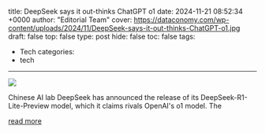 title: DeepSeek says it out-thinks ChatGPT o1
date: 2024-11-21 08:52:34 +0000
author: "Editorial Team"
cover: https://dataconomy.com/wp-content/uploads/2024/11/DeepSeek-says-it-out-thinks-ChatGPT-o1.jpg
draft: false
top: false
type: post
hide: false
toc: false
tags:
  - Tech
categories:
  - tech
---

![](https://dataconomy.com/wp-content/uploads/2024/11/DeepSeek-says-it-out-thinks-ChatGPT-o1.jpg)

Chinese AI lab DeepSeek has announced the release of its DeepSeek-R1-Lite-Preview model, which it claims rivals OpenAI's o1 model. The

[read more](https://dataconomy.com/2024/11/21/deepseek-says-it-out-thinks-chatgpt-o1/)
